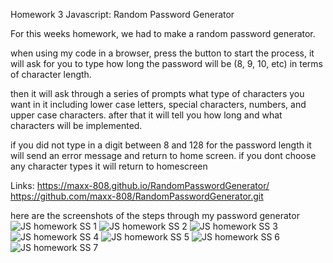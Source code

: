Homework 3 Javascript: Random Password Generator

For this weeks homework, we had to make a random password generator.

when using my code in a browser, press the button to start the process, it will ask for you to type how long the password will be (8, 9, 10, etc) in terms of character length.

then it will ask through a series of prompts what type of characters you want in it including lower case letters, special characters, numbers, and upper case characters. after that it will tell you how long and what characters will be implemented.

if you did  not type in a digit between 8 and 128 for the password length it will send an error message and return to home screen. if you dont choose any character types it will return to homescreen

Links:
https://maxx-808.github.io/RandomPasswordGenerator/
https://github.com/maxx-808/RandomPasswordGenerator.git

here are the screenshots of the steps through my password generator
![JS homework SS 1](https://user-images.githubusercontent.com/69176601/96354042-b7704500-106d-11eb-8364-802b104db979.jpg)
![JS homework SS 2](https://user-images.githubusercontent.com/69176601/96354044-b9d29f00-106d-11eb-989c-764cf2e8da16.jpg)
![JS homework SS 3](https://user-images.githubusercontent.com/69176601/96354045-bb9c6280-106d-11eb-9418-5a847fad3dc5.jpg)
![JS homework SS 4](https://user-images.githubusercontent.com/69176601/96354046-bd662600-106d-11eb-844c-01ccb5c0043e.jpg)
![JS homework SS 5](https://user-images.githubusercontent.com/69176601/96354047-be975300-106d-11eb-8028-9ea77ff8a91e.jpg)
![JS homework SS 6](https://user-images.githubusercontent.com/69176601/96354050-bfc88000-106d-11eb-96ae-5c09a5a01c92.jpg)
![JS homework SS 7](https://user-images.githubusercontent.com/69176601/96354053-c0f9ad00-106d-11eb-83c2-cbe6a9175e7b.jpg)
